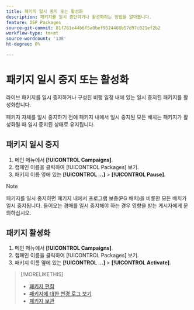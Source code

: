 ```yaml
---
title: 패키지 일시 중지 또는 활성화
description: 패키지를 일시 중단하거나 활성화하는 방법을 알아봅니다.
feature: DSP Packages
source-git-commit: 81f761e44b6f5a0bef9524468b57d97c021ef2b2
workflow-type: tm+mt
source-wordcount: '138'
ht-degree: 0%

---
```


# 패키지 일시 중지 또는 활성화

라이브 패키지를 일시 중지하거나 구성된 비행 일정 내에 있는 일시 중지된 패키지를 활성화합니다.

패키지 자체를 일시 중지하기 전에 패키지 내에서 일시 중지된 모든 배치는 패키지가 활성화될 때 일시 중지된 상태로 유지됩니다.

## 패키지 일시 중지

1. 메인 메뉴에서 **[!UICONTROL Campaigns]**.
1. 캠페인 이름을 클릭하여 [!UICONTROL Packages] 보기.
1. 패키지 이름 옆에 있는  **[!UICONTROL ...]** > **[!UICONTROL Pause]**.

>[!NOTE]
>
>패키지를 일시 중지하면 패키지 내에서 프로그램 보증(PG 배치)을 비롯한 모든 배치가 일시 중지됩니다. 들어오는 경매를 일시 중지해야 하는 경우 영향을 받는 게시자에게 문의하십시오.

## 패키지 활성화

1. 메인 메뉴에서 **[!UICONTROL Campaigns]**.
1. 캠페인 이름을 클릭하여 [!UICONTROL Packages] 보기.
1. 패키지 이름 옆에 있는  **[!UICONTROL ...]** > **[!UICONTROL Activate]**.

>[!MORELIKETHIS]
>
>* [패키지 편집](package-edit.md)
>* [패키지에 대한 변경 로그 보기](package-change-log.md)
>* [패키지 보관](package-archive-unarchive.md)
